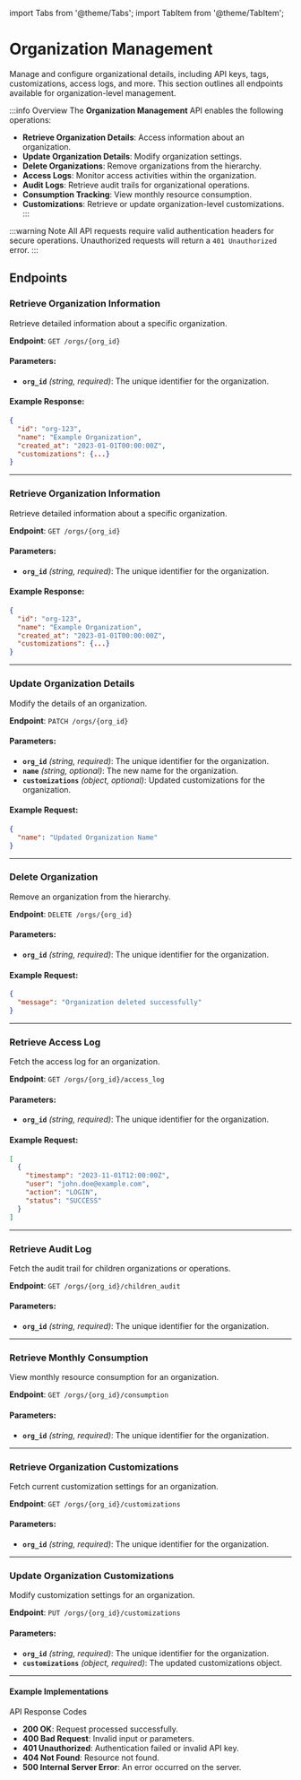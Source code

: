 import Tabs from '@theme/Tabs';
import TabItem from '@theme/TabItem';

# Organization Management

Manage and configure organizational details, including API keys, tags, customizations, access logs, and more. This section outlines all endpoints available for organization-level management.

:::info Overview
The **Organization Management** API enables the following operations:
- **Retrieve Organization Details**: Access information about an organization.
- **Update Organization Details**: Modify organization settings.
- **Delete Organizations**: Remove organizations from the hierarchy.
- **Access Logs**: Monitor access activities within the organization.
- **Audit Logs**: Retrieve audit trails for organizational operations.
- **Consumption Tracking**: View monthly resource consumption.
- **Customizations**: Retrieve or update organization-level customizations.
  :::

:::warning Note
All API requests require valid authentication headers for secure operations. Unauthorized requests will return a `401 Unauthorized` error.
:::

## Endpoints

### Retrieve Organization Information

Retrieve detailed information about a specific organization.

**Endpoint**: `GET /orgs/{org_id}`

#### Parameters:
- **`org_id`** *(string, required)*: The unique identifier for the organization.

#### Example Response:
```json
{
  "id": "org-123",
  "name": "Example Organization",
  "created_at": "2023-01-01T00:00:00Z",
  "customizations": {...}
}
```
---

### Retrieve Organization Information

Retrieve detailed information about a specific organization.

**Endpoint**: `GET /orgs/{org_id}`

#### Parameters:
- **`org_id`** *(string, required)*: The unique identifier for the organization.

#### Example Response:
```json
{
  "id": "org-123",
  "name": "Example Organization",
  "created_at": "2023-01-01T00:00:00Z",
  "customizations": {...}
}
```
---

### Update Organization Details

Modify the details of an organization.

**Endpoint**: `PATCH /orgs/{org_id}`

#### Parameters:
- **`org_id`** *(string, required)*: The unique identifier for the organization.
- **`name`** *(string, optional)*: The new name for the organization.
- **`customizations`** *(object, optional)*: Updated customizations for the organization.

#### Example Request:
```json
{
  "name": "Updated Organization Name"
}
```
---

### Delete Organization

Remove an organization from the hierarchy.

**Endpoint**: `DELETE /orgs/{org_id}`

#### Parameters:
- **`org_id`** *(string, required)*: The unique identifier for the organization.

#### Example Request:
```json
{
  "message": "Organization deleted successfully"
}
```
---

### Retrieve Access Log

Fetch the access log for an organization.

**Endpoint**: `GET /orgs/{org_id}/access_log`

#### Parameters:
- **`org_id`** *(string, required)*: The unique identifier for the organization.

#### Example Request:
```json
[
  {
    "timestamp": "2023-11-01T12:00:00Z",
    "user": "john.doe@example.com",
    "action": "LOGIN",
    "status": "SUCCESS"
  }
]

```
---

### Retrieve Audit Log

Fetch the audit trail for children organizations or operations.

**Endpoint**: `GET /orgs/{org_id}/children_audit`

#### Parameters:
- **`org_id`** *(string, required)*: The unique identifier for the organization.

---

### Retrieve Monthly Consumption

View monthly resource consumption for an organization.

**Endpoint**: `GET /orgs/{org_id}/consumption`

#### Parameters:
- **`org_id`** *(string, required)*: The unique identifier for the organization.

---

### Retrieve Organization Customizations

Fetch current customization settings for an organization.

**Endpoint**: `GET /orgs/{org_id}/customizations`

#### Parameters:
- **`org_id`** *(string, required)*: The unique identifier for the organization.

---

### Update Organization Customizations

Modify customization settings for an organization.

**Endpoint**: `PUT /orgs/{org_id}/customizations`

#### Parameters:
- **`org_id`** *(string, required)*: The unique identifier for the organization.
- **`customizations`** *(object, required)*: The updated customizations object.

---

#### Example Implementations
<!-- TODO: Include code implementation tabs -->


API Response Codes
- **200 OK**: Request processed successfully.
- **400 Bad Request**: Invalid input or parameters.
- **401 Unauthorized**: Authentication failed or invalid API key.
- **404 Not Found**: Resource not found.
- **500 Internal Server Error**: An error occurred on the server.